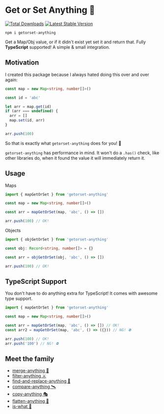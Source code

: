 # Get or Set Anything 🐊

<a href="https://www.npmjs.com/package/getorset-anything"><img src="https://img.shields.io/npm/v/getorset-anything.svg" alt="Total Downloads"></a>
<a href="https://www.npmjs.com/package/getorset-anything"><img src="https://img.shields.io/npm/dw/getorset-anything.svg" alt="Latest Stable Version"></a>

```
npm i getorset-anything
```

Get a Map/Obj value, or if it didn't exist yet set it and return that. Fully **TypeScript** supported! A simple & small integration.

## Motivation

I created this package because I always hated doing this over and over again:

```ts
const map = new Map<string, number[]>()

const id = 'abc'

let arr = map.get(id)
if (arr === undefined) {
  arr = []
  map.set(id, arr)
}

arr.push(100)
```

So that is exactly what `getorset-anything` does for you! 💯

`getorset-anything` has performance in mind. It won't do a `.has()` check, like other libraries do, when it found the value it will immediately return it.

## Usage

Maps

```ts
import { mapGetOrSet } from 'getorset-anything'

const map = new Map<string, number[]>()

const arr = mapGetOrSet(map, 'abc', () => [])

arr.push(100) // OK!
```

Objects

```ts
import { objGetOrSet } from 'getorset-anything'

const obj: Record<string, number[]> = {}

const arr = objGetOrSet(obj, 'abc', () => [])

arr.push(100) // OK!
```

## TypeScript Support

You don't have to do anything extra for TypeScript! It comes with awesome type support.

```ts
import { mapGetOrSet } from 'getorset-anything'

const map = new Map<string, number[]>()

const arr = mapGetOrSet(map, 'abc', () => []) // OK!
const arr2 = mapGetOrSet(map, 'abc', () => ({})) // NG! ⛔️

arr.push(100) // OK!
arr.push('100') // NG! ⛔️
```

## Meet the family

- [merge-anything 🥡](https://github.com/mesqueeb/merge-anything)
- [filter-anything ⚔️](https://github.com/mesqueeb/filter-anything)
- [find-and-replace-anything 🎣](https://github.com/mesqueeb/find-and-replace-anything)
- [compare-anything 🛰](https://github.com/mesqueeb/compare-anything)
- [copy-anything 🎭](https://github.com/mesqueeb/copy-anything)
- [flatten-anything 🏏](https://github.com/mesqueeb/flatten-anything)
- [is-what 🙉](https://github.com/mesqueeb/is-what)
